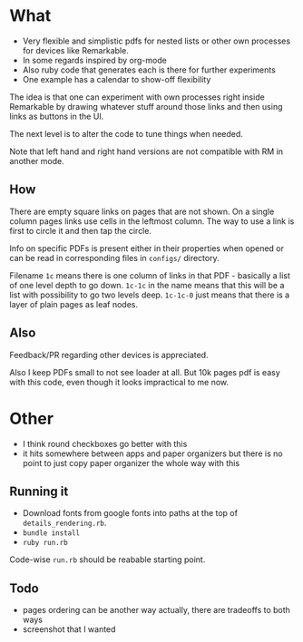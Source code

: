 # What

- Very flexible and simplistic pdfs for nested lists or other own processes for devices like Remarkable.
- In some regards inspired by org-mode
- Also ruby code that generates each is there for further experiments
- One example has a calendar to show-off flexibility

The idea is that one can experiment with own processes right inside Remarkable
by drawing whatever stuff around those links and then using links as buttons in the UI.

The next level is to alter the code to tune things when needed.

Note that left hand and right hand versions are not compatible with RM in another mode.

## How

There are empty square links on pages that are not shown.
On a single column pages links use cells in the leftmost column.
The way to use a link is first to circle it and then tap the circle.

Info on specific PDFs is present either in their properties when opened or can be read in corresponding files in `configs/` directory.

Filename `1c` means there is one column of links in that PDF - basically a list of one level depth to go down.
`1c-1c` in the name means that this will be a list with possibility to go two levels deep.
`1c-1c-0` just means that there is a layer of plain pages as leaf nodes.

## Also

Feedback/PR regarding other devices is appreciated.

Also I keep PDFs small to not see loader at all.
But 10k pages pdf is easy with this code, even though it looks impractical to me now.

# Other

- I think round checkboxes go better with this
- it hits somewhere between apps and paper organizers but there is no point to just copy paper organizer the whole way with this

## Running it

- Download fonts from google fonts into paths at the top of `details_rendering.rb`.
- `bundle install`
- `ruby run.rb`

Code-wise `run.rb` should be reabable starting point.

## Todo

- pages ordering can be another way actually, there are tradeoffs to both ways
- screenshot that I wanted
